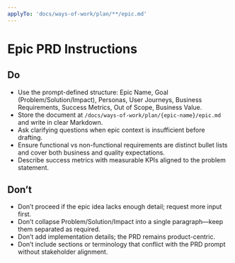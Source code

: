 ```yaml
---
applyTo: 'docs/ways-of-work/plan/**/epic.md'
---
```


# Epic PRD Instructions

## Do
- Use the prompt-defined structure: Epic Name, Goal (Problem/Solution/Impact), Personas, User Journeys, Business Requirements, Success Metrics, Out of Scope, Business Value.
- Store the document at `/docs/ways-of-work/plan/{epic-name}/epic.md` and write in clear Markdown.
- Ask clarifying questions when epic context is insufficient before drafting.
- Ensure functional vs non-functional requirements are distinct bullet lists and cover both business and quality expectations.
- Describe success metrics with measurable KPIs aligned to the problem statement.

## Don’t
- Don’t proceed if the epic idea lacks enough detail; request more input first.
- Don’t collapse Problem/Solution/Impact into a single paragraph—keep them separated as required.
- Don’t add implementation details; the PRD remains product-centric.
- Don’t include sections or terminology that conflict with the PRD prompt without stakeholder alignment.
